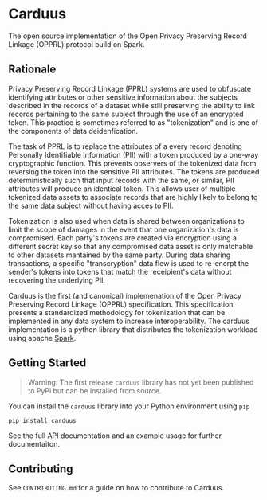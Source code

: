 # Carduus

The open source implementation of the Open Privacy Preserving Record Linkage (OPPRL) protocol build on Spark.

## Rationale

Privacy Preserving Record Linkage (PPRL) systems are used to obfuscate identifying attributes or other sensitive information about the subjects described in the records of a dataset while still preserving the ability to link records pertaining to the same subject through the use of an encrypted token. This practice is sometimes referred to as "tokenization" and is one of the components of data deidenfication.

The task of PPRL is to replace the attributes of a every record denoting Personally Identifiable Information (PII) with a token produced by a one-way cryptographic function. This prevents observers of the tokenized data from reversing the token into the sensitive PII attributes. The tokens are produced deterministically such that input records with the same, or similar, PII attributes will produce an identical token. This allows user of multiple tokenized data assets to associate records that are highly likely to belong to the same data subject without having acces to PII.

Tokenization is also used when data is shared between organizations to limit the scope of damages in the event that one organization's data is compromised. Each party's tokens are created via encryption using a different secret key so that any compromised data asset is only matchable to other datasets mantained by the same party. During data sharing transactions, a specific "transcryption" data flow is used to re-encrpt the sender's tokens into tokens that match the receipient's data without recovering the underlying PII.

Carduus is the first (and canonical) implemenation of the Open Privacy Preserving Record Linkage (OPPRL) specification. This specification presents a standardized methodology for tokenization that can be implemented in any data system to increase interoperability. The carduus implementation is a python library that distributes the tokenization workload using apache [Spark](https://spark.apache.org/).

## Getting Started

> Warning: The first release `carduus` library has not yet been published to PyPi but can be installed from source.

You can install the `carduus` library into your Python environment using `pip`

```
pip install carduus
```

See the full API documentation and an example usage for further documentaiton.

## Contributing

See `CONTRIBUTING.md` for a guide on how to contribute to Carduus.
